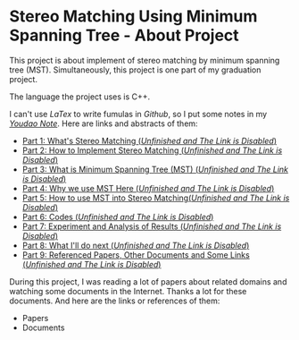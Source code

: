 # Stereo Matching Using Minimum Spanning Tree - About Project

This project is about implement of stereo matching by minimum spanning tree (MST). Simultaneously, this project is one part of my graduation project.

The language the project uses is C++.

I can't use *LaTex* to write fumulas in *Github*, so I put some notes in my *[Youdao Note](http://note.youdao.com/noteshare?id=4999a00f3ce88583c92f20bfb19a3981)*. Here are links and abstracts of them:

- [Part 1: What's Stereo Matching (*Unfinished and The Link is Disabled*)](https://github.com/Tenvence)
- [Part 2: How to Implement Stereo Matching (*Unfinished and The Link is Disabled*)](https://github.com/Tenvence)
- [Part 3: What is Minimum Spanning Tree (MST) (*Unfinished and The Link is Disabled*)](https://github.com/Tenvence)
- [Part 4: Why we use MST Here (*Unfinished and The Link is Disabled*)](https://github.com/Tenvence)
- [Part 5: How to use MST into Stereo Matching(*Unfinished and The Link is Disabled*)](https://github.com/Tenvence)
- [Part 6: Codes (*Unfinished and The Link is Disabled*)](https://github.com/Tenvence)
- [Part 7: Experiment and Analysis of Results (*Unfinished and The Link is Disabled*)](https://github.com/Tenvence)
- [Part 8: What I'll do next (*Unfinished and The Link is Disabled*)](https://github.com/Tenvence)
- [Part 9: Referenced Papers, Other Documents and Some Links (*Unfinished and The Link is Disabled*)](https://github.com/Tenvence)

During this project, I was reading a lot of papers about related domains and watching some documents in the Internet. Thanks a lot for these documents. And here are the links or references of them:

- Papers
- Documents
